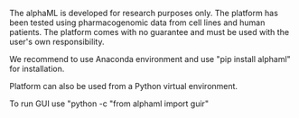 The alphaML is developed for research purposes only.
The platform has been tested using pharmacogenomic data from cell lines and human patients.
The platform comes with no guarantee and must be used with the user's own responsibility. 

We recommend to use Anaconda environment and use "pip install alphaml" for installation.

Platform can also be used from a Python virtual environment.

To run GUI use "python -c "from alphaml import guir"
